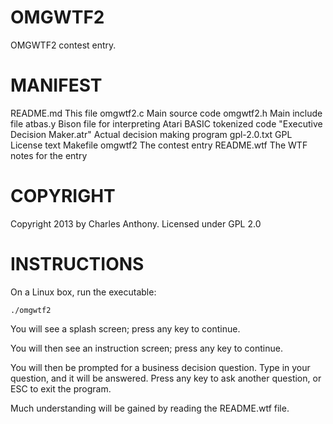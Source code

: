 OMGWTF2
=======

OMGWTF2 contest entry.


MANIFEST
========

README.md       This file
omgwtf2.c       Main source code
omgwtf2.h       Main include file
atbas.y         Bison file for interpreting Atari BASIC tokenized code
"Executive Decision Maker.atr"
                Actual decision making program
gpl-2.0.txt     GPL License text
Makefile
omgwtf2         The contest entry
README.wtf      The WTF notes for the entry

COPYRIGHT
=========

Copyright 2013 by Charles Anthony.
Licensed under GPL 2.0


INSTRUCTIONS
============

On a Linux box, run the executable:

    ./omgwtf2

You will see a splash screen; press any key to continue.

You will then see an instruction screen; press any key to continue.

You will then be prompted for a business decision question. Type in your
question, and it will be answered. Press any key to ask another question,
or ESC to exit the program.

Much understanding will be gained by reading the README.wtf file.



